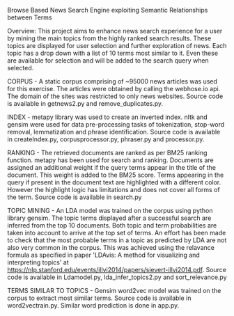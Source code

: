 Browse Based News Search Engine exploiting Semantic Relationships between Terms

Overview: This project aims to enhance news search experience for a user by mining the main topics from the highly ranked search results. 
These topics are displayed for user selection and further exploration of news. Each topic has a drop down with a list of 10 terms most similar
to it. Even these are available for selection and will be added to the search query when selected.

CORPUS - A static corpus comprising of ~95000 news articles was used for this exercise. The articles were obtained by calling the webhose.io api.
The domain of the sites was restricted to only news websites. 
Source code is available in getnews2.py and remove_duplicates.py.

INDEX - metapy library was used to create an inverted index. nltk and gensim were used for data pre-processing tasks of tokenization, 
stop-word removal, lemmatization and phrase identification. 
Source code is available in createIndex.py, corpusprocessor.py, phraser.py and processor.py.

RANKING - The retrieved documents are ranked as per BM25 ranking function. metapy has been used for search and ranking. Documents are assigned an 
additional weight if the query terms appear in the title of the document. This weight is added to the BM25 score. Terms appearing in the query if 
present in the document text are highlighted with a different color. However the highlight logic has limitations and does not cover all forms of 
the term.
Source code is available in search.py

TOPIC MINING - An LDA model was trained on the corpus using python library gensim. The topic terms displayed after a successful search are inferred 
from the top 10 documents. Both topic and term probabilities are taken into account to arrive at the top set of terms. An effort has been made to 
check that the most probable terms in a topic as predicted by LDA are not also very common in the corpus. This was achieved using the relavance 
formula as specified in paper 'LDAvis: A method for visualizing and interpreting topics' at 
https://nlp.stanford.edu/events/illvi2014/papers/sievert-illvi2014.pdf.
Source code is available in Ldamodel.py, lda_infer_topics2.py and sort_relevance.py

TERMS SIMILAR TO TOPICS - Gensim word2vec model was trained on the corpus to extract most similar terms.
Source code is available in word2vectrain.py. Similar word prediction is done in app.py.



